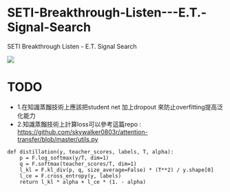 # SETI-Breakthrough-Listen---E.T.-Signal-Search
SETI Breakthrough Listen - E.T. Signal Search

![](https://raw.githubusercontent.com/skywalker0803r/SETI-Breakthrough-Listen---E.T.-Signal-Search/main/DSC_4014-Edit_2.jpg)

# TODO

* 1.在知識蒸餾技術上應該把student net 加上dropout 來防止overfitting提高泛化能力
* 2.知識蒸餾技術上計算loss可以參考這篇repo : https://github.com/skywalker0803r/attention-transfer/blob/master/utils.py

```
def distillation(y, teacher_scores, labels, T, alpha):
    p = F.log_softmax(y/T, dim=1)
    q = F.softmax(teacher_scores/T, dim=1)
    l_kl = F.kl_div(p, q, size_average=False) * (T**2) / y.shape[0]
    l_ce = F.cross_entropy(y, labels)
    return l_kl * alpha + l_ce * (1. - alpha)
```
